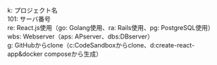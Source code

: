 k: プロジェクト名  
101: サーバ番号  
re: React.js使用（go: Golang使用、ra: Rails使用、pg: PostgreSQL使用）  
wbs: Webserver（aps: APserver、dbs:DBserver）  
g: GitHubからclone（c:CodeSandboxからclone、d:create-react-app&docker composeから生成）  


